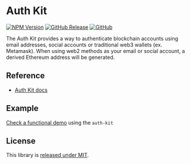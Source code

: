 # Auth Kit

[![NPM Version](https://badge.fury.io/js/%40safe-global%2Fauth-kit.svg)](https://badge.fury.io/js/%40safe-global%2Fauth-kit)
[![GitHub Release](https://img.shields.io/github/release/safe-global/safe-core-sdk.svg?style=flat)](https://github.com/safe-global/safe-core-sdk/releases)
[![GitHub](https://img.shields.io/github/license/safe-global/safe-core-sdk)](https://github.com/safe-global/safe-core-sdk/blob/main/LICENSE.md)

The Auth Kit provides a way to authenticate blockchain accounts using email addresses, social accounts or traditional web3 wallets (ex. Metamask). When using web2 methods as your email or social account, a derived Ethereum address will be generated.

## Reference

- [Auth Kit docs](https://docs.safe.global/learn/safe-core-account-abstraction-sdk/auth-kit)

## Example

[Check a functional demo](https://github.com/safe-global/safe-core-sdk/tree/main/packages/auth-kit/example) using the `auth-kit`

## License

This library is [released under MIT](https://github.com/safe-global/safe-core-sdk/blob/main/LICENSE.md).

